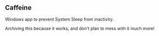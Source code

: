 ## Caffeine

Windows app to prevent System Sleep from inactivity.

Archiving this because it works, and don't plan to mess with it much more!
